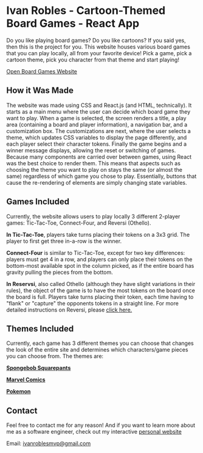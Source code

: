 # Ivan Robles - Cartoon-Themed Board Games - React App

Do you like playing board games? Do you like cartoons? If you said yes, then this is the project for you. This website houses various board games that you can play locally, all from your favorite device! Pick a game, pick a cartoon theme, pick you character from that theme and start playing!

[Open Board Games Website](https://ivanroblesboardgames.netlify.app/)

## How it Was Made

The website was made using CSS and React.js (and HTML, technically). It starts as a main menu where the user can decide which board game they want to play. When a game is selected, the screen renders a title, a play area (containing a board and player information), a navigation bar, and a customization box. The customizations are next, where the user selects a theme, which updates CSS variables to display the page differently, and each player select their character tokens. Finally the game begins and a winner message displays, allowing the reset or switching of games. Because many components are carried over between games, using React was the best choice to render them. This means that aspects such as choosing the theme you want to play on stays the same (or almost the same) regardless of which game you chose to play. Essentially, buttons that cause the re-rendering of elements are simply changing state variables. 

## Games Included

Currently, the website allows users to play locally 3 different 2-player games: Tic-Tac-Toe, Connect-Four, and Reversi (Othello).

**In Tic-Tac-Toe**, players take turns placing their tokens on a 3x3 grid. The player to first get three in-a-row is the winner.

**Connect-Four** is similar to Tic-Tac-Toe, except for two key differences: players must get 4 in a row, and players can only place their tokens on the bottom-most available spot in the column picked, as if the entire board has gravity pulling the pieces from the bottom.

**In Reservsi**, also called Othello (although they have slight variations in their rules), the object of the game is to have the most tokens on the board once the board is full. Players take turns placing their token, each time having to "flank" or "capture" the opponents tokens in a straight line. For more detailed instructions on Reversi, please [click here.](https://www.coolmathgames.com/blog/how-to-play-reversi-basics-and-best-strategies)

## Themes Included

Currently, each game has 3 different themes you can choose that changes the look of the entire site and determines which characters/game pieces you can choose from. The themes are:

[**Spongebob Squarepants**](https://www.nick.com/shows/spongebob-squarepants)

[**Marvel Comics**](https://www.marvel.com/comics?&options%5Boffset%5D=0&totalcount=12)

[**Pokemon**](https://www.pokemon.com/us/pokedex)

## Contact

Feel free to contact me for any reason! And if you want to learn more about me as a software engineer, check out my interactive [personal website](https://www.theivanrobles.com/) 

Email: ivanroblesmvp@gmail.com

